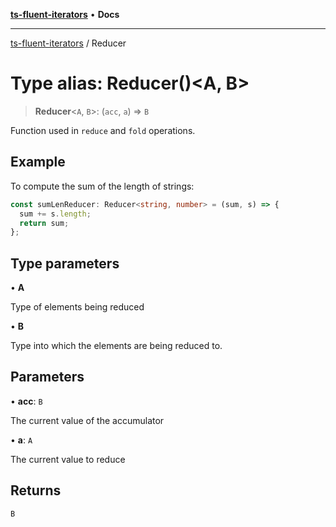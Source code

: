 [**ts-fluent-iterators**](../README.md) • **Docs**

---

[ts-fluent-iterators](../README.md) / Reducer

# Type alias: Reducer()\<A, B\>

> **Reducer**\<`A`, `B`\>: (`acc`, `a`) => `B`

Function used in `reduce` and `fold` operations.

## Example

To compute the sum of the length of strings:

```ts
const sumLenReducer: Reducer<string, number> = (sum, s) => {
  sum += s.length;
  return sum;
};
```

## Type parameters

• **A**

Type of elements being reduced

• **B**

Type into which the elements are being reduced to.

## Parameters

• **acc**: `B`

The current value of the accumulator

• **a**: `A`

The current value to reduce

## Returns

`B`
